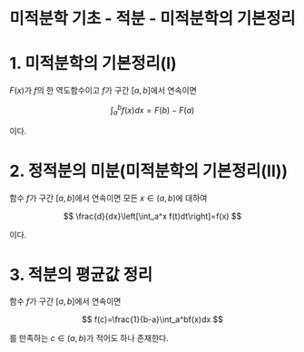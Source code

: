 # 미적분학 기초 - 적분 - 미적분학의 기본정리

# 1. 미적분학의 기본정리(I)

$F(x)$가 $f$의 한 역도함수이고 $f$가 구간 $[a,b]$에서 연속이면

$$
\int_a^b f(x)dx = F(b) - F(a)
$$

이다.

# 2. 정적분의 미분(미적분학의 기본정리(II))

함수 $f$가 구간 $[a, b]$에서 연속이면 모든 $x \in (a, b)$에 대하여

$$
\frac{d}{dx}\left[\int_a^x f(t)dt\right]=f(x)
$$

이다.

# 3. 적분의 평균값 정리

함수 $f$가 구간 $[a, b]$에서 연속이면

$$
f(c)=\frac{1}{b-a}\int_a^bf(x)dx
$$

를 만족하는 $c \in (a,b)$가 적어도 하나 존재한다.
